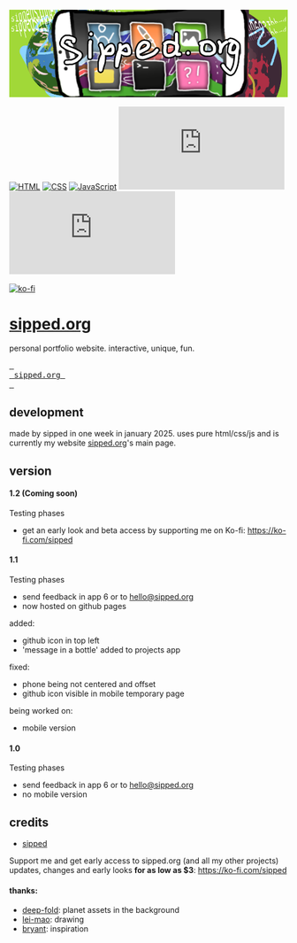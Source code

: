![sipped.org header](https://raw.githubusercontent.com/sippedaway/sipped.org/refs/heads/main/pictures/github%20sippedorg.png)

[![HTML](https://img.shields.io/badge/HTML-%23E34F26.svg?logo=html5&logoColor=white)](#)
[![CSS](https://img.shields.io/badge/CSS-1572B6?logo=css3&logoColor=fff)](#)
[![JavaScript](https://img.shields.io/badge/JavaScript-F7DF1E?logo=javascript&logoColor=000)](#)
[![GitHub created at](https://img.shields.io/github/created-at/sippedaway/sipped.org
)](#)
[![GitHub last commit](https://img.shields.io/github/last-commit/sippedaway/sipped.org
)](#)

[![ko-fi](https://ko-fi.com/img/githubbutton_sm.svg)](https://ko-fi.com/K3K31AMKAQ)

# [sipped.org](https://sipped.org)
personal portfolio website. interactive, unique, fun.

[<kbd> <br> sipped.org <br> </kbd>](https://sipped.org)

## development
made by sipped in one week in january 2025. uses pure html/css/js and is currently my website [sipped.org](https://sipped.org/)'s main page.

## version
#### 1.2 (Coming soon)
Testing phases
- get an early look and beta access by supporting me on Ko-fi: https://ko-fi.com/sipped
#### 1.1
Testing phases
- send feedback in app 6 or to hello@sipped.org
- now hosted on github pages
  
added:
- github icon in top left
- 'message in a bottle' added to projects app
  
fixed:
- phone being not centered and offset
- github icon visible in mobile temporary page
  
being worked on:
- mobile version
#### 1.0
Testing phases
- send feedback in app 6 or to hello@sipped.org
- no mobile version

## credits
- [sipped](https://github.com/sippedaway)

Support me and get early access to sipped.org (and all my other projects) updates, changes and early looks __for as low as $3__: https://ko-fi.com/sipped
#### thanks:
- [deep-fold](deep-fold.itch.io/pixel-planet-generator): planet assets in the background
- [lei-mao](https://leimao.github.io/blog/HTML-Canvas-Mouse-Touch-Drawing/): drawing
- [bryant](https://bryantcodes.art): inspiration
